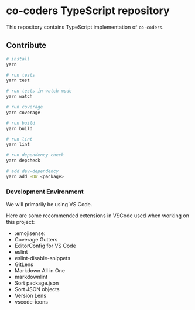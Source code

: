 # co-coders TypeScript repository

This repository contains TypeScript implementation of `co-coders`.

## Contribute

```sh
# install
yarn

# run tests
yarn test

# run tests in watch mode
yarn watch

# run coverage
yarn coverage

# run build
yarn build

# run lint
yarn lint

# run dependency check
yarn depcheck

# add dev-dependency
yarn add -DW <package>
```

### Development Environment

We will primarily be using VS Code.

Here are some recommended extensions in VSCode used when working on this project:

- :emojisense:
- Coverage Gutters
- EditorConfig for VS Code
- eslint
- eslint-disable-snippets
- GitLens
- Markdown All in One
- markdownlint
- Sort package.json
- Sort JSON objects
- Version Lens
- vscode-icons
